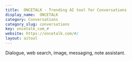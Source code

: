 ```yaml
---
title:  ONCETALK - Trending AI tool for Conversations
display_name:  ONCETALK
category: Conversations
category_slug: conversations
key: oncetalk_com_#
website: https://oncetalk.com/#/
layout: aitool
---
```


Dialogue, web search, image, messaging, note assistant.
